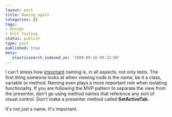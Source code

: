 ```yaml
---
layout: post
title: Naming again
categories: []
tags:
- Design
- Unit Testing
status: publish
type: post
published: true
meta:
  _elasticsearch_indexed_on: '2008-09-16 09:32:00'
---
```

<p>I can&#039;t stress how <a href="/blogengine/post/2008/08/28/Naming-tests.aspx">important</a> naming is, in all aspects, not only tests. The first thing someone looks at when viewing code is the name, be it a class, variable or method. Naming even plays a more important role when isolating functionality. If you are following the MVP pattern to separate the view from the presenter, don&#039;t go using method names that reference any sort of visual control. Don&#039;t make a presenter method called <strong>SetActiveTab<em>. </em></strong>&nbsp;</p>  <p>It&#039;s not <em>just </em>a name. It&#039;s important. </p>

